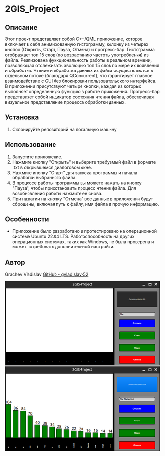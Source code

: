 # 2GIS_Project

## Описание
Этот проект представляет собой C++/QML приложение, которое включает в себя анимированную гистограмму, колонку из четырех кнопок (Открыть, Старт, Пауза, Отмена) и прогресс-бар.
Гистограмма отображает топ 15 слов (по возрастанию частоты употребления) из файла. Реализована функциональность работы в реальном времени, позволяющая отслеживать эволюцию топ 15 слов по мере их появления и обработки.
Чтение и обработка данных из файла осуществляются в отдельном потоке (благодаря QConcurrent), что гарантирует плавное взаимодействие с GUI без блокировки пользовательского интерфейса.
В приложении присутствуют четыре кнопки, каждая из которых выполняет определенную функцию в работе приложения.
Прогресс-бар представляет собой индикатор состояния чтения файла, обеспечивая визуальное представление процесса обработки данных.

## Установка
1. Склонируйте репозиторий на локальную машину

## Использование
1. Запустите приложение.
2. Нажмите кнопку "Открыть" и выберите требуемый файл в формате .txt в открывшемся диалоговом окне.
3. Нажмите кнопку "Старт" для запуска программы и начала обработки выбранного файла.
4. В процессе работы программы вы можете нажать на кнопку "Пауза", чтобы приостановить процесс чтения файла. Для возобновления работы нажмите ее снова.
5. При нажатии на кнопку "Отмена" все данные в приложении будут сброшены, включая путь к файлу, имя файла и прочую информацию.
	
## Особенности
- Приложение было разработано и протестировано на операционной системе Ubuntu 22.04 LTS. Работоспособность на других операционных системах, таких как Windows, не была проверена и может потребовать дополнительной настройки.

## Автор
Grachev Vladislav
[GitHub - gvladislav-52](https://github.com/gvladislav-52)

![the first screen](https://github.com/gvladislav-52/2GIS_Project/blob/main/Screenshots/Screen_1_Start.png)
![the first screen](https://github.com/gvladislav-52/2GIS_Project/blob/main/Screenshots/Screen_2_End.png)
